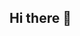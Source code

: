 ## Hi there 👋

<!-- 
**ruby-rose23/ruby-rose23** is a ✨ _special_ ✨ repository because its `README.md` (this file) appears on your GitHub profile.

🙋🏻‍♀️ Hi I'm Ruby Rose B. Ceballos student of BSIT 2D from LSPU Main Campus
👩🏻‍💻 I'm currently learning Python 
⌨️ I'm still beginner in coding
✉️ ceballosrubyrose@gmail.com
-->
